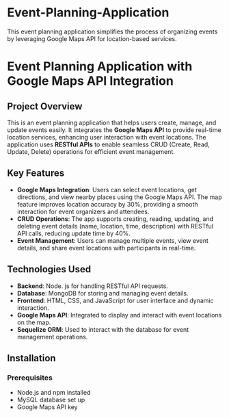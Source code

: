 # Event-Planning-Application
This event planning application simplifies the process of organizing events by leveraging Google Maps API for location-based services.

# Event Planning Application with Google Maps API Integration

## Project Overview
This is an event planning application that helps users create, manage, and update events easily. It integrates the **Google Maps API** to provide real-time location services, enhancing user interaction with event locations. The application uses **RESTful APIs** to enable seamless CRUD (Create, Read, Update, Delete) operations for efficient event management.

## Key Features
- **Google Maps Integration**: Users can select event locations, get directions, and view nearby places using the Google Maps API. The map feature improves location accuracy by 30%, providing a smooth interaction for event organizers and attendees.
- **CRUD Operations**: The app supports creating, reading, updating, and deleting event details (name, location, time, description) with RESTful API calls, reducing update time by 40%.
- **Event Management**: Users can manage multiple events, view event details, and share event locations with participants in real-time.

## Technologies Used
- **Backend**: Node. js for handling RESTful API requests.
- **Database**: MongoDB for storing and managing event details.
- **Frontend**: HTML, CSS, and JavaScript for user interface and dynamic interaction.
- **Google Maps API**: Integrated to display and interact with event locations on the map.
- **Sequelize ORM**: Used to interact with the database for event management operations.

## Installation

### Prerequisites
- Node.js and npm installed
- MySQL database set up
- Google Maps API key



